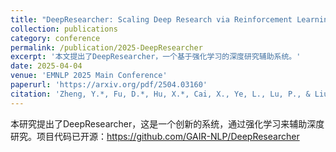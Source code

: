 ```yaml
---
title: "DeepResearcher: Scaling Deep Research via Reinforcement Learning in Real-world Environments"
collection: publications
category: conference
permalink: /publication/2025-DeepResearcher
excerpt: '本文提出了DeepResearcher，一个基于强化学习的深度研究辅助系统。'
date: 2025-04-04
venue: 'EMNLP 2025 Main Conference'
paperurl: 'https://arxiv.org/pdf/2504.03160'
citation: 'Zheng, Y.*, Fu, D.*, Hu, X.*, Cai, X., Ye, L., Lu, P., & Liu, P. (2025). DeepResearcher: Scaling Deep Research via Reinforcement Learning in Real-world Environments. In Proceedings of the 2025 Conference on Empirical Methods in Natural Language Processing (EMNLP).'
---
```


本研究提出了DeepResearcher，这是一个创新的系统，通过强化学习来辅助深度研究。项目代码已开源：https://github.com/GAIR-NLP/DeepResearcher 